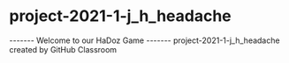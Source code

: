 # project-2021-1-j_h_headache
------- Welcome to our HaDoz Game -------
project-2021-1-j_h_headache created by GitHub Classroom
